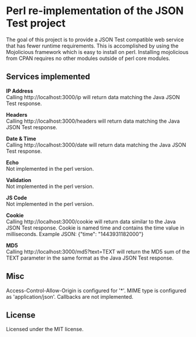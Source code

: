 # Perl re-implementation of the JSON Test project

The goal of this project is to provide a JSON Test compatible web service that has fewer runtime requirements.  This is accomplished by using the Mojolicious framework which is easy to install on perl.  Installing mojolicious from CPAN requires no other modules outside of perl core modules.

## Services implemented
**IP Address**<br>
Calling http://localhost:3000/ip will return data matching the Java JSON Test response.

**Headers**<br>
Calling http://localhost:3000/headers will return data matching the Java JSON Test response.

**Date & Time**<br>
Calling http://localhost:3000/date will return data matching the Java JSON Test response.

**Echo**<br>
Not implemented in the perl version.

**Validation**<br>
Not implemented in the perl version.

**JS Code**<br>
Not implemented in the perl version.

**Cookie**<br>
Calling http://localhost:3000/cookie will return data similar to the Java JSON Test response.  Cookie is named time and contains the time value in milliseconds.  Example JSON:
{"time": "1443931182000"}

**MD5**<br>
Calling http://localhost:3000/md5?text=TEXT will return the MD5 sum of the TEXT parameter in the same format as the Java JSON Test response.

## Misc
Access-Control-Allow-Origin is configured for '*'.
MIME type is configured as 'application/json'.
Callbacks are not implemented.

## License
Licensed under the MIT license.
